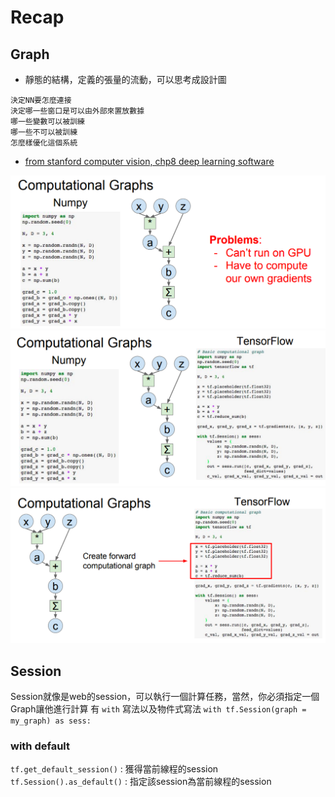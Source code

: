 # Recap

## Graph

* 靜態的結構，定義的張量的流動，可以思考成設計圖

``` 
決定NN要怎麼連接
決定哪一些窗口是可以由外部來置放數據
哪一些變數可以被訓練
哪一些不可以被訓練
怎麼樣優化這個系統
```

* [from stanford computer vision, chp8 deep learning software](http://cs231n.stanford.edu/slides/2017/cs231n_2017_lecture8.pdf)

<img src='./asserts/ktf_2.png'></img>
<img src='./asserts/ktf_3.png'></img>
<img src='./asserts/ktf_4.png'></img>

## Session

Session就像是web的session，可以執行一個計算任務，當然，你必須指定一個Graph讓他進行計算
有 `with` 寫法以及物件式寫法
 `with tf.Session(graph = my_graph) as sess:`

### with default
`tf.get_default_session()` : 獲得當前線程的session
`tf.Session().as_default()` : 指定該session為當前線程的session